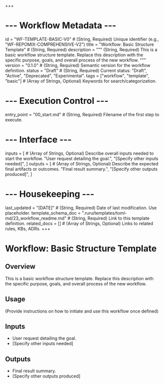 +++
# --- Workflow Metadata ---
id = "WF-TEMPLATE-BASIC-V0" # (String, Required) Unique identifier (e.g., "WF-REPOMIX-COMPREHENSIVE-V2")
title = "Workflow: Basic Structure Template" # (String, Required)
description = """
(String, Required) This is a basic workflow structure template.
Replace this description with the specific purpose, goals,
and overall process of the new workflow.
"""
version = "0.1.0" # (String, Required) Semantic version for the workflow definition.
status = "Draft" # (String, Required) Current status: "Draft", "Active", "Deprecated", "Experimental".
tags = ["workflow", "template", "basic"] # (Array of Strings, Optional) Keywords for search/categorization.

# --- Execution Control ---
entry_point = "00_start.md" # (String, Required) Filename of the first step to execute.

# --- Interface ---
inputs = [ # (Array of Strings, Optional) Describe overall inputs needed to start the workflow.
    "User request detailing the goal.",
    "[Specify other inputs needed]",
]
outputs = [ # (Array of Strings, Optional) Describe the expected final artifacts or outcomes.
    "Final result summary.",
    "[Specify other outputs produced]",
]

# --- Housekeeping ---
last_updated = "[DATE]" # (String, Required) Date of last modification. Use placeholder.
template_schema_doc = ".ruru/templates/toml-md/23_workflow_readme.md" # (String, Required) Link to this template definition.
related_docs = [] # (Array of Strings, Optional) Links to related rules, KBs, ADRs.
+++

# Workflow: Basic Structure Template

## Overview

This is a basic workflow structure template.
Replace this description with the specific purpose, goals,
and overall process of the new workflow.

## Usage

(Provide instructions on how to initiate and use this workflow once defined)

## Inputs

*   User request detailing the goal.
*   [Specify other inputs needed]

## Outputs

*   Final result summary.
*   [Specify other outputs produced]